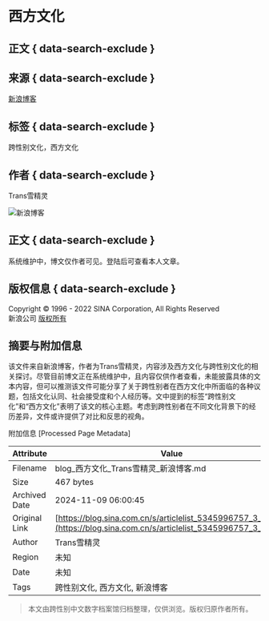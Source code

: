 # 西方文化

## 正文 { data-search-exclude }


## 来源 { data-search-exclude }
[新浪博客](http://blog.sina.com.cn/u/5345996757)

## 标签 { data-search-exclude }
跨性别文化，西方文化

## 作者 { data-search-exclude }
Trans雪精灵

![新浪博客](https://simg.sinajs.cn/blog7style/images/common/topbar/topbar_logo.gif)

## 正文 { data-search-exclude }
系统维护中，博文仅作者可见。登陆后可查看本人文章。

## 版权信息 { data-search-exclude }
Copyright © 1996 - 2022 SINA Corporation, All Rights Reserved  
新浪公司 [版权所有](https://www.sina.com.cn/intro/copyright.shtml)

## 摘要与附加信息

<!-- tcd_abstract -->
该文件来自新浪博客，作者为Trans雪精灵，内容涉及西方文化与跨性别文化的相关探讨。尽管目前博文正在系统维护中，且内容仅供作者查看，未能披露具体的文本内容，但可以推测该文件可能分享了关于跨性别者在西方文化中所面临的各种议题，包括文化认同、社会接受度和个人经历等。文中提到的标签“跨性别文化”和“西方文化”表明了该文的核心主题。考虑到跨性别者在不同文化背景下的经历差异，文件或许提供了对比和反思的视角。
<!-- tcd_abstract_end -->

附加信息 [Processed Page Metadata]

| Attribute       | Value                                  |
|-----------------|----------------------------------------|
| Filename        | blog_西方文化_Trans雪精灵_新浪博客.md                             |
| Size            | 467 bytes                           |
| Archived Date   | 2024-11-09 06:00:45                             |
| Original Link   | [https://blog.sina.com.cn/s/articlelist_5345996757_3_1.html](https://blog.sina.com.cn/s/articlelist_5345996757_3_1.html)                       |
| Author          | Trans雪精灵                               |
| Region          | 未知                               |
| Date            | 未知                                 |
| Tags            | 跨性别文化, 西方文化, 新浪博客                                 |
>
> 本文由跨性别中文数字档案馆归档整理，仅供浏览。版权归原作者所有。
>